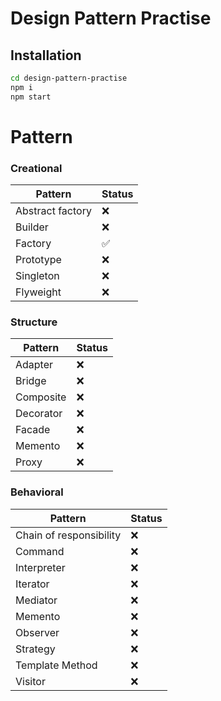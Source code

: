 # Design Pattern Practise

## Installation
```sh
cd design-pattern-practise
npm i
npm start
```
# Pattern
### Creational
| Pattern           | Status |
| ------            | ------ |
| Abstract factory  | ❌ |
| Builder           | ❌ |
| Factory           | ✅ |
| Prototype         | ❌ |
| Singleton         | ❌ |
| Flyweight         | ❌ |

### Structure
| Pattern           | Status |
| ----------------- | ------ |
| Adapter           | ❌ |
| Bridge            | ❌ |
| Composite         | ❌ |
| Decorator         | ❌ |
| Facade            | ❌ |
| Memento           | ❌ |
| Proxy             | ❌ |

### Behavioral
| Pattern                 | Status |
| -----------------       | ------ |
| Chain of responsibility | ❌ |
| Command                 | ❌ |
| Interpreter             | ❌ |
| Iterator                | ❌ |
| Mediator                | ❌ |
| Memento                 | ❌ |
| Observer                | ❌ |
| Strategy                | ❌ |
| Template Method         | ❌ |
| Visitor                 | ❌ |
